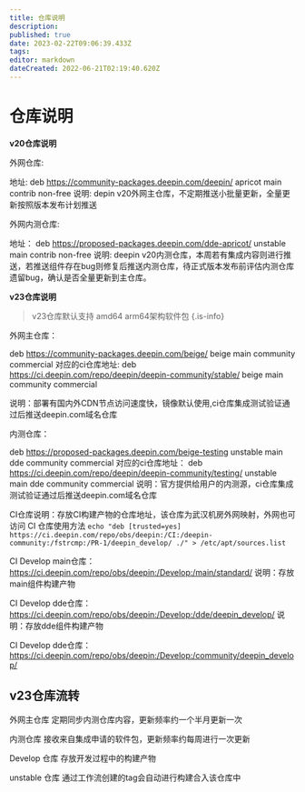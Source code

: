 ```yaml
---
title: 仓库说明
description: 
published: true
date: 2023-02-22T09:06:39.433Z
tags: 
editor: markdown
dateCreated: 2022-06-21T02:19:40.620Z
---
```


# 仓库说明
**v20仓库说明**

外网仓库:

地址: deb https://community-packages.deepin.com/deepin/ apricot main contrib non-free 
说明: depin v20外网主仓库，不定期推送小批量更新，全量更新按照版本发布计划推送

外网内测仓库:

地址： deb https://proposed-packages.deepin.com/dde-apricot/ unstable main contrib non-free
说明:  deepin v20内测仓库，本周若有集成内容则进行推送，若推送组件存在bug则修复后推送内测仓库，待正式版本发布前评估内测仓库遗留bug，确认是否全量更新到主仓库。

**v23仓库说明**
> v23仓库默认支持 amd64 arm64架构软件包
{.is-info}

外网主仓库：

deb https://community-packages.deepin.com/beige/ beige main community commercial
对应的ci仓库地址: 
deb https://ci.deepin.com/repo/deepin/deepin-community/stable/ beige main community commercial

说明：部署有国内外CDN节点访问速度快，镜像默认使用,ci仓库集成测试验证通过后推送deepin.com域名仓库

内测仓库：

deb https://proposed-packages.deepin.com/beige-testing unstable main dde community commercial
对应的ci仓库地址：
deb https://ci.deepin.com/repo/deepin/deepin-community/testing/ unstable main dde community commercial 
说明：官方提供给用户的内测源，ci仓库集成测试验证通过后推送deepin.com域名仓库

CI仓库说明：存放CI构建产物的仓库地址，该仓库为武汉机房外网映射，外网也可访问
CI 仓库使用方法 
`echo "deb [trusted=yes] https://ci.deepin.com/repo/obs/deepin:/CI:/deepin-community:/fstrcmp:/PR-1/deepin_develop/ ./" > /etc/apt/sources.list`



CI Develop main仓库：
https://ci.deepin.com/repo/obs/deepin:/Develop:/main/standard/ 
说明：存放main组件构建产物

CI Develop dde仓库：
https://ci.deepin.com/repo/obs/deepin:/Develop:/dde/deepin_develop/
说明：存放dde组件构建产物

CI Develop dde仓库：
https://ci.deepin.com/repo/obs/deepin:/Develop:/community/deepin_develop/

## v23仓库流转

外网主仓库
定期同步内测仓库内容，更新频率约一个半月更新一次

内测仓库
接收来自集成申请的软件包，更新频率约每周进行一次更新

Develop  仓库
存放开发过程中的构建产物

unstable 仓库
通过工作流创建的tag会自动进行构建合入该仓库中

